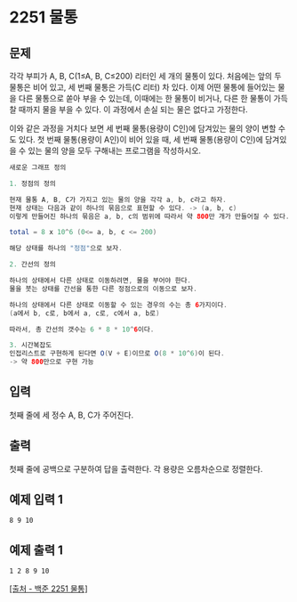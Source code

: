 # 2251 물통

## 문제

각각 부피가 A, B, C(1≤A, B, C≤200) 리터인 세 개의 물통이 있다. 처음에는 앞의 두 물통은 비어 있고, 세 번째 물통은 가득(C 리터) 차 있다. 이제 어떤 물통에 들어있는 물을 다른 물통으로 쏟아 부을 수 있는데, 이때에는 한 물통이 비거나, 다른 한 물통이 가득 찰 때까지 물을 부을 수 있다. 이 과정에서 손실 되는 물은 없다고 가정한다.

이와 같은 과정을 거치다 보면 세 번째 물통(용량이 C인)에 담겨있는 물의 양이 변할 수도 있다. 첫 번째 물통(용량이 A인)이 비어 있을 때, 세 번째 물통(용량이 C인)에 담겨있을 수 있는 물의 양을 모두 구해내는 프로그램을 작성하시오.

```java
새로운 그래프 정의

1. 정점의 정의

현재 물통 A, B, C가 가지고 있는 물의 양을 각각 a, b, c라고 하자.
현재 상태는 다음과 같이 하나의 묶음으로 표현할 수 있다. -> (a, b, c)
이렇게 만들어진 하나의 묶음은 a, b, c의 범위에 따라서 약 800만 개가 만들어질 수 있다.

total = 8 x 10^6 (0<= a, b, c <= 200)

해당 상태를 하나의 "정점"으로 보자.

2. 간선의 정의

하나의 상태에서 다른 상태로 이동하려면, 물을 부어야 한다.
물을 붓는 상태를 간선을 통한 다른 정점으로의 이동으로 보자.

하나의 상태에서 다른 상태로 이동할 수 있는 경우의 수는 총 6가지이다.
(a에서 b, c로, b에서 a, c로, c에서 a, b로)

따라서, 총 간선의 갯수는 6 * 8 * 10^6이다.

3. 시간복잡도
인접리스트로 구현하게 된다면 O(V + E)이므로 O(8 * 10^6)이 된다. 
-> 약 800만으로 구현 가능
```

## 입력

첫째 줄에 세 정수 A, B, C가 주어진다.

## 출력

첫째 줄에 공백으로 구분하여 답을 출력한다. 각 용량은 오름차순으로 정렬한다.

## 예제 입력 1

```
8 9 10

```

## 예제 출력 1

```
1 2 8 9 10
```

[[출처 - 백준 2251 물통]](https://www.acmicpc.net/problem/2251)

